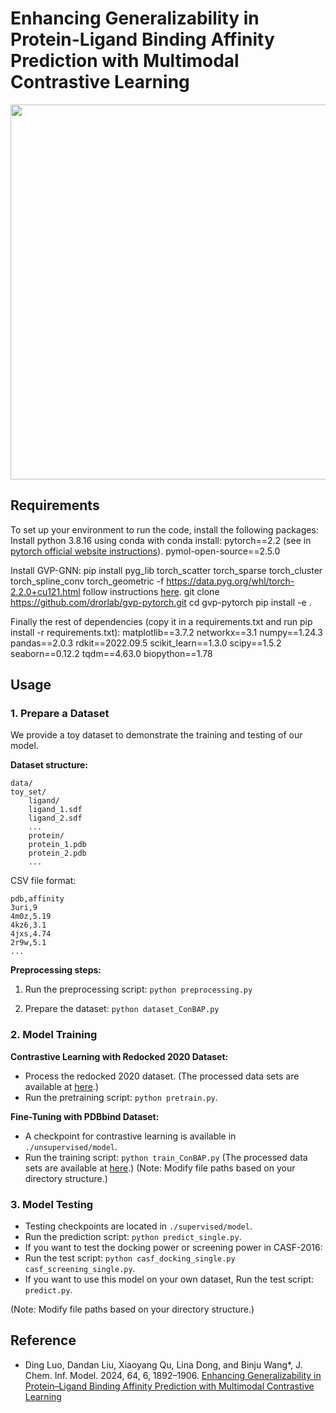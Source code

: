 # Enhancing Generalizability in Protein-Ligand Binding Affinity Prediction with Multimodal Contrastive Learning
<div align=center>
<img src='./fig1.jpg' width='600',height="300px">
</div> 

## Requirements

To set up your environment to run the code, install the following packages:
Install python 3.8.16 using conda
with conda install:
pytorch==2.2 (see in [pytorch official website instructions](https://pytorch.org/get-started/locally/)).
pymol-open-source==2.5.0

Install GVP-GNN:
pip install pyg_lib torch_scatter torch_sparse torch_cluster torch_spline_conv torch_geometric -f https://data.pyg.org/whl/torch-2.2.0+cu121.html
follow instructions [here](https://github.com/drorlab/gvp-pytorch).
git clone https://github.com/drorlab/gvp-pytorch.git
cd gvp-pytorch
pip install -e .

Finally the rest of dependencies (copy it in a requirements.txt and run pip install -r requirements.txt):
matplotlib==3.7.2
networkx==3.1
numpy==1.24.3
pandas==2.0.3
rdkit==2022.09.5
scikit_learn==1.3.0
scipy==1.5.2
seaborn==0.12.2
tqdm==4.63.0
biopython==1.78

## Usage

### 1. Prepare a Dataset

We provide a toy dataset to demonstrate the training and testing of our model.

**Dataset structure:**
```
data/
toy_set/
    ligand/
    ligand_1.sdf
    ligand_2.sdf
    ...
    protein/
    protein_1.pdb
    protein_2.pdb
    ...
```
CSV file format:
```
pdb,affinity
3uri,9
4m0z,5.19
4kz6,3.1
4jxs,4.74
2r9w,5.1
...
```
**Preprocessing steps:**

1. Run the preprocessing script: `python preprocessing.py`

2. Prepare the dataset: `python dataset_ConBAP.py`


### 2. Model Training

**Contrastive Learning with Redocked 2020 Dataset:**

- Process the redocked 2020 dataset. (The processed data sets are available at [here](https://doi.org/10.5281/zenodo.10532672).)
- Run the pretraining script: `python pretrain.py`.


**Fine-Tuning with PDBbind Dataset:**

- A checkpoint for contrastive learning is available in `./unsupervised/model`.
- Run the training script: `python train_ConBAP.py` (The processed data sets are available at [here](https://doi.org/10.5281/zenodo.10532672).)
(Note: Modify file paths based on your directory structure.)

### 3. Model Testing

- Testing checkpoints are located in `./supervised/model`.
- Run the prediction script: `python predict_single.py`.
- If you want to test the docking power or screening power in CASF-2016:
- Run the test script: `python casf_docking_single.py` `casf_screening_single.py`.
- If you want to use this model on your own dataset, Run the test script: `predict.py`.

(Note: Modify file paths based on your directory structure.)
## Reference
- Ding Luo, Dandan Liu, Xiaoyang Qu, Lina Dong, and Binju Wang*, J. Chem. Inf. Model. 2024, 64, 6, 1892–1906.
[Enhancing Generalizability in Protein–Ligand Binding Affinity Prediction with Multimodal Contrastive Learning](https://doi.org/10.1021/acs.jcim.3c01961)


